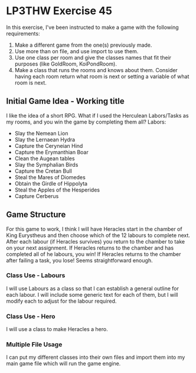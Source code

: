 # LP3THW Exercise 45
In this exercise, I've been instructed to make a game with the following requirements:
1. Make a different game from the one(s) previously made.
2. Use more than on file, and use import to use them.
3. Use one class per room and give the classes names that fit their purposes
 (like GoldRoom, KoiPondRoom).
4. Make a class that runs the rooms and knows about them. Consider having each room
return what room is next or setting a variable of what room is next.

## Initial Game Idea - Working title <Labours>
I like the idea of a short RPG. What if I used the Herculean Labors/Tasks as my rooms,
and you win the game by completing them all?
Labors:
- Slay the Nemean Lion
- Slay the Lernaean Hydra
- Capture the Ceryneian Hind
- Capture the Erymanthian Boar
- Clean the Augean tables
- Slay the Symphalian Birds
- Capture the Cretan Bull
- Steal the Mares of Diomedes
- Obtain the Girdle of Hippolyta
- Steal the Apples of the Hesperides
- Capture Cerberus

## Game Structure
For this game to work, I think I will have Heracles start in the chamber of King
Eurystheus and then choose which of the 12 labours to complete next. After each labour
(if Heracles survives) you return to the chamber to take on your next assignment. If
Heracles returns to the chamber and has completed all of he labours, you win! If
Heracles returns to the chamber after failing a task, you lose! Seems straightforward
enough.

### Class Use - Labours
I will use Labours as a class so that I can establish a general outline for each labour.
I will include some generic text for each of them, but I will modify each to adjust for
the labour required.

### Class Use - Hero
I will use a class to make Heracles a hero.

### Multiple File Usage
I can put my different classes into their own files and import them into my main game
file which will run the game engine.
